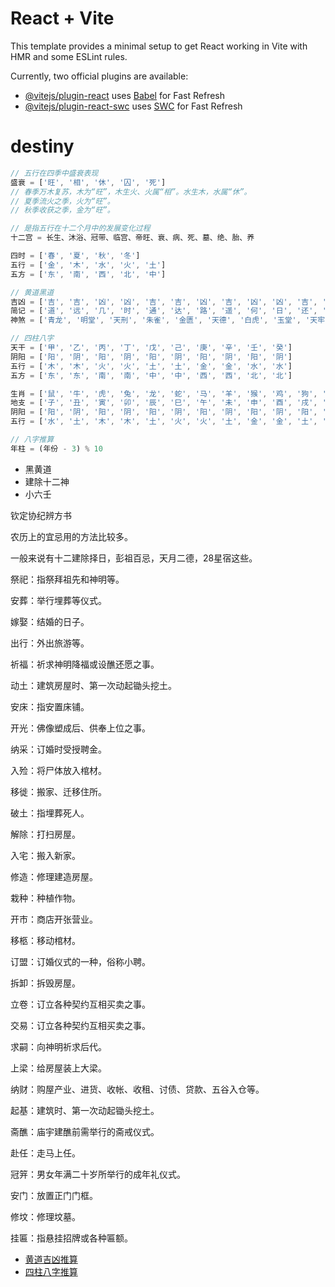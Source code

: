 # React + Vite

This template provides a minimal setup to get React working in Vite with HMR and some ESLint rules.

Currently, two official plugins are available:

- [@vitejs/plugin-react](https://github.com/vitejs/vite-plugin-react/blob/main/packages/plugin-react/README.md) uses [Babel](https://babeljs.io/) for Fast Refresh
- [@vitejs/plugin-react-swc](https://github.com/vitejs/vite-plugin-react-swc) uses [SWC](https://swc.rs/) for Fast Refresh


# destiny

```js
// 五行在四季中盛衰表现
盛衰 = ['旺', '相', '休', '囚', '死']
// 春季万木复苏，木为“旺”，木生火、火属“相”。水生木，水属“休”。
// 夏季流火之季，火为“旺”。
// 秋季收获之季，金为“旺”。

// 是指五行在十二个月中的发展变化过程
十二宫 = 长生、沐浴、冠带、临宫、帝旺、衰、病、死、墓、绝、胎、养

四时 = ['春', '夏', '秋', '冬']
五行 = ['金', '木', '水', '火', '土']
五方 = ['东', '南', '西', '北', '中']

// 黄道黑道
吉凶 = ['吉', '吉', '凶', '凶', '吉', '吉', '凶', '吉', '凶', '凶', '吉', '凶']
简记 = ['道', '远', '几', '时', '通', '达', '路', '遥', '何', '日', '还', '乡']
神煞 = ['青龙', '明堂', '天刑', '朱雀', '金匮', '天德', '白虎', '玉堂', '天牢', '玄武', '司命', '勾陈']

// 四柱八字
天干 = ['甲', '乙', '丙', '丁', '戊', '己', '庚', '辛', '壬', '癸']
阴阳 = ['阳', '阴', '阳', '阴', '阳', '阴', '阳', '阴', '阳', '阴']
五行 = ['木', '木', '火', '火', '土', '土', '金', '金', '水', '水']
五方 = ['东', '东', '南', '南', '中', '中', '西', '西', '北', '北']

生肖 = ['鼠', '牛', '虎', '兔', '龙', '蛇', '马', '羊', '猴', '鸡', '狗', '猪']
地支 = ['子', '丑', '寅', '卯', '辰', '巳', '午', '未', '申', '酉', '戌', '亥']
阴阳 = ['阳', '阴', '阳', '阴', '阳', '阴', '阳', '阴', '阳', '阴', '阳', '阴']
五行 = ['水', '土', '木', '木', '土', '火', '火', '土', '金', '金', '土', '水']


```


```js
// 八字推算
年柱 = (年份 - 3) % 10

```

- 黑黄道
- 建除十二神
- 小六壬

钦定协纪辨方书

农历上的宜忌用的方法比较多。

一般来说有十二建除择日，彭祖百忌，天月二德，28星宿这些。

祭祀：指祭拜祖先和神明等。

安葬：举行埋葬等仪式。

嫁娶：结婚的日子。

出行：外出旅游等。

祈福：祈求神明降福或设醮还愿之事。

动土：建筑房屋时、第一次动起锄头挖土。

安床：指安置床铺。

开光：佛像塑成后、供奉上位之事。

纳采：订婚时受授聘金。

入殓：将尸体放入棺材。

移徙：搬家、迁移住所。

破土：指埋葬死人。

解除：打扫房屋。

入宅：搬入新家。

修造：修理建造房屋。

栽种：种植作物。

开市：商店开张营业。

移柩：移动棺材。

订盟：订婚仪式的一种，俗称小聘。

拆卸：拆毁房屋。

立卷：订立各种契约互相买卖之事。

交易：订立各种契约互相买卖之事。

求嗣：向神明祈求后代。

上梁：给房屋装上大梁。

纳财：购屋产业、进货、收帐、收租、讨债、贷款、五谷入仓等。

起基：建筑时、第一次动起锄头挖土。

斋醮：庙宇建醮前需举行的斋戒仪式。

赴任：走马上任。

冠笄：男女年满二十岁所举行的成年礼仪式。

安门：放置正门门框。

修坟：修理坟墓。

挂匾：指悬挂招牌或各种匾额。


- [黄道吉凶推算](https://www.163.com/dy/article/HNO582GA0552V1TU.html)
- [四柱八字推算](https://baike.baidu.com/item/%E5%9B%9B%E6%9F%B1/750027#:~:text=%E5%9B%9B%E6%9F%B1_%E7%99%BE%E5%BA%A6%E7%99%BE%E7%A7%91&text=%E5%9B%9B%E6%9F%B1%E6%98%AF%E3%80%8A%E6%98%93%E7%BB%8F%E3%80%8B%E4%B8%AD,%E6%97%A5%E6%9F%B1%E5%92%8C%E6%97%B6%E6%9F%B1%E3%80%82)

